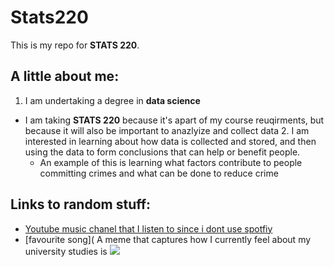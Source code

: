 # Stats220

This is my repo for **STATS 220**. 

## A little about me:

1. I am undertaking a degree in **data science** 
- I am taking **STATS 220** because it's apart of my course reuqirments, but because it will also be important to anazlyize and collect data
  2.  I am interested in learning about how data is collected and stored, and then using the data to form conclusions that can help or benefit people.
  -  An example of this is learning what factors contribute to people committing crimes and what can be done to reduce crime

## Links to random stuff:
- [Youtube music chanel that I listen to since i dont use spotfiy](https://www.youtube.com/@amazingmelody) 
- [favourite song](
A meme that captures how I currently feel about my university studies is ![](file:///C:/Users/camwi/Downloads/cat-dad%20joke.gif)
